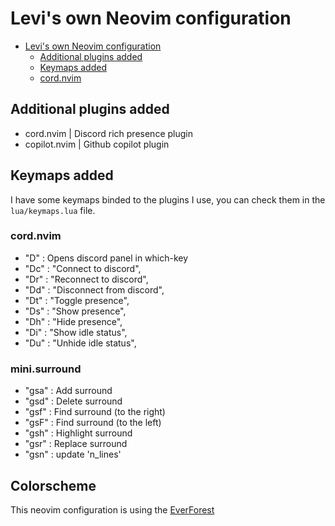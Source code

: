 # Levi's own Neovim configuration

<!--toc:start-->

- [Levi's own Neovim configuration](#levis-own-neovim-configuration)
  - [Additional plugins added](#additional-plugins-added)
  - [Keymaps added](#keymaps-added)
  - [cord.nvim](#cordnvim)
  <!--toc:end-->

## Additional plugins added

- cord.nvim | Discord rich presence plugin
- copilot.nvim | Github copilot plugin

## Keymaps added

I have some keymaps binded to the plugins I use, you can check them in the `lua/keymaps.lua` file.

### cord.nvim

- "D" : Opens discord panel in which-key
- "Dc" : "Connect to discord",
- "Dr" : "Reconnect to discord",
- "Dd" : "Disconnect from discord",
- "Dt" : "Toggle presence",
- "Ds" : "Show presence",
- "Dh" : "Hide presence",
- "Di" : "Show idle status",
- "Du" : "Unhide idle status",

### mini.surround

- "gsa" : Add surround
- "gsd" : Delete surround
- "gsf" : Find surround (to the right)
- "gsF" : Find surround (to the left)
- "gsh" : Highlight surround
- "gsr" : Replace surround
- "gsn" : update 'n_lines'

## Colorscheme

This neovim configuration is using the [EverForest](https://github.com/sainnhe/everforest)
